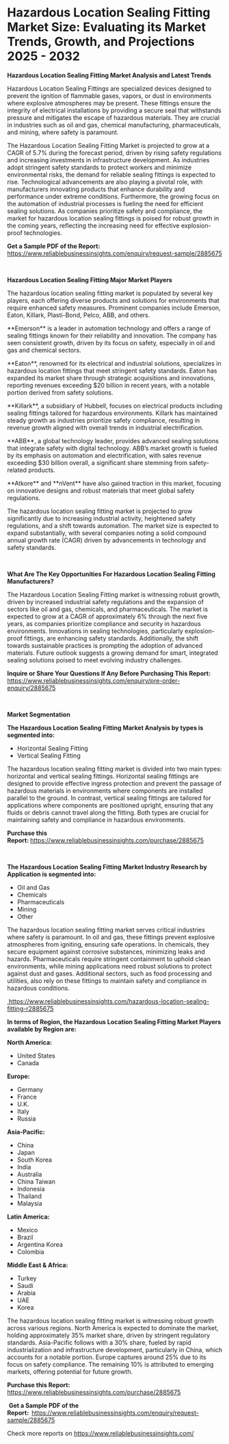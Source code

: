 <p><h1>Hazardous Location Sealing Fitting Market Size: Evaluating its Market Trends, Growth, and Projections 2025 - 2032</h1></p><p><strong>Hazardous Location Sealing Fitting Market Analysis and Latest Trends</strong></p>
<p><p>Hazardous Location Sealing Fittings are specialized devices designed to prevent the ignition of flammable gases, vapors, or dust in environments where explosive atmospheres may be present. These fittings ensure the integrity of electrical installations by providing a secure seal that withstands pressure and mitigates the escape of hazardous materials. They are crucial in industries such as oil and gas, chemical manufacturing, pharmaceuticals, and mining, where safety is paramount.</p><p>The Hazardous Location Sealing Fitting Market is projected to grow at a CAGR of 5.7% during the forecast period, driven by rising safety regulations and increasing investments in infrastructure development. As industries adopt stringent safety standards to protect workers and minimize environmental risks, the demand for reliable sealing fittings is expected to rise. Technological advancements are also playing a pivotal role, with manufacturers innovating products that enhance durability and performance under extreme conditions. Furthermore, the growing focus on the automation of industrial processes is fueling the need for efficient sealing solutions. As companies prioritize safety and compliance, the market for hazardous location sealing fittings is poised for robust growth in the coming years, reflecting the increasing need for effective explosion-proof technologies.</p></p>
<p><strong>Get a Sample PDF of the Report:&nbsp;</strong> <a href="https://www.reliablebusinessinsights.com/enquiry/request-sample/2885675?utm_campaign=3213&utm_medium=2&utm_source=Github&utm_content=ia&utm_term=13032025&utm_id=hazardous-location-sealing-fitting">https://www.reliablebusinessinsights.com/enquiry/request-sample/2885675</a></p>
<p>&nbsp;</p>
<p><strong>Hazardous Location Sealing Fitting Major Market Players</strong></p>
<p><p>The hazardous location sealing fitting market is populated by several key players, each offering diverse products and solutions for environments that require enhanced safety measures. Prominent companies include Emerson, Eaton, Killark, Plasti-Bond, Pelco, ABB, and others.</p><p>**Emerson** is a leader in automation technology and offers a range of sealing fittings known for their reliability and innovation. The company has seen consistent growth, driven by its focus on safety, especially in oil and gas and chemical sectors.</p><p>**Eaton**, renowned for its electrical and industrial solutions, specializes in hazardous location fittings that meet stringent safety standards. Eaton has expanded its market share through strategic acquisitions and innovations, reporting revenues exceeding $20 billion in recent years, with a notable portion derived from safety solutions.</p><p>**Killark**, a subsidiary of Hubbell, focuses on electrical products including sealing fittings tailored for hazardous environments. Killark has maintained steady growth as industries prioritize safety compliance, resulting in revenue growth aligned with overall trends in industrial electrification.</p><p>**ABB**, a global technology leader, provides advanced sealing solutions that integrate safety with digital technology. ABB’s market growth is fueled by its emphasis on automation and electrification, with sales revenue exceeding $30 billion overall, a significant share stemming from safety-related products.</p><p>**Atkore** and **nVent** have also gained traction in this market, focusing on innovative designs and robust materials that meet global safety regulations.</p><p>The hazardous location sealing fitting market is projected to grow significantly due to increasing industrial activity, heightened safety regulations, and a shift towards automation. The market size is expected to expand substantially, with several companies noting a solid compound annual growth rate (CAGR) driven by advancements in technology and safety standards.</p></p>
<p>&nbsp;</p>
<p><strong>What Are The Key Opportunities For Hazardous Location Sealing Fitting Manufacturers?</strong></p>
<p><p>The Hazardous Location Sealing Fitting market is witnessing robust growth, driven by increased industrial safety regulations and the expansion of sectors like oil and gas, chemicals, and pharmaceuticals. The market is expected to grow at a CAGR of approximately 6% through the next five years, as companies prioritize compliance and security in hazardous environments. Innovations in sealing technologies, particularly explosion-proof fittings, are enhancing safety standards. Additionally, the shift towards sustainable practices is prompting the adoption of advanced materials. Future outlook suggests a growing demand for smart, integrated sealing solutions poised to meet evolving industry challenges.</p></p>
<p><strong>Inquire or Share Your Questions If Any Before Purchasing This Report:</strong> <a href="https://www.reliablebusinessinsights.com/enquiry/pre-order-enquiry/2885675?utm_campaign=3213&utm_medium=2&utm_source=Github&utm_content=ia&utm_term=13032025&utm_id=hazardous-location-sealing-fitting">https://www.reliablebusinessinsights.com/enquiry/pre-order-enquiry/2885675</a></p>
<p>&nbsp;</p>
<p><strong>Market Segmentation</strong></p>
<p><strong>The Hazardous Location Sealing Fitting Market Analysis by types is segmented into:</strong></p>
<p><ul><li>Horizontal Sealing Fitting</li><li>Vertical Sealing Fitting</li></ul></p>
<p><p>The hazardous location sealing fitting market is divided into two main types: horizontal and vertical sealing fittings. Horizontal sealing fittings are designed to provide effective ingress protection and prevent the passage of hazardous materials in environments where components are installed parallel to the ground. In contrast, vertical sealing fittings are tailored for applications where components are positioned upright, ensuring that any fluids or debris cannot travel along the fitting. Both types are crucial for maintaining safety and compliance in hazardous environments.</p></p>
<p><strong>Purchase this Report:&nbsp;</strong><a href="https://www.reliablebusinessinsights.com/purchase/2885675?utm_campaign=3213&utm_medium=2&utm_source=Github&utm_content=ia&utm_term=13032025&utm_id=hazardous-location-sealing-fitting">https://www.reliablebusinessinsights.com/purchase/2885675</a></p>
<p>&nbsp;</p>
<p><strong>The Hazardous Location Sealing Fitting Market Industry Research by Application is segmented into:</strong></p>
<p><ul><li>Oil and Gas</li><li>Chemicals</li><li>Pharmaceuticals</li><li>Mining</li><li>Other</li></ul></p>
<p><p>The hazardous location sealing fitting market serves critical industries where safety is paramount. In oil and gas, these fittings prevent explosive atmospheres from igniting, ensuring safe operations. In chemicals, they secure equipment against corrosive substances, minimizing leaks and hazards. Pharmaceuticals require stringent containment to uphold clean environments, while mining applications need robust solutions to protect against dust and gases. Additional sectors, such as food processing and utilities, also rely on these fittings to maintain safety and compliance in hazardous conditions.</p></p>
<p><a href="https://www.reliablebusinessinsights.com/hazardous-location-sealing-fitting-r2885675?utm_campaign=3213&utm_medium=2&utm_source=Github&utm_content=ia&utm_term=13032025&utm_id=hazardous-location-sealing-fitting">&nbsp;https://www.reliablebusinessinsights.com/hazardous-location-sealing-fitting-r2885675</a></p>
<p><strong>In terms of Region, the Hazardous Location Sealing Fitting Market Players available by Region are:</strong></p>
<p>
    <p> <strong> North America: </strong>
        <ul>
            <li>United States</li>
            <li>Canada</li>
        </ul>
        </p> 
    <p> <strong> Europe: </strong>
        <ul>
            <li>Germany</li>
            <li>France</li>
            <li>U.K.</li>
            <li>Italy</li>
            <li>Russia</li>
        </ul>
        </p> 
    <p> <strong> Asia-Pacific: </strong>
        <ul>
            <li>China</li>
            <li>Japan</li>
            <li>South Korea</li>
            <li>India</li>
            <li>Australia</li>
            <li>China Taiwan</li>
            <li>Indonesia</li>
            <li>Thailand</li>
            <li>Malaysia</li>
        </ul>
        </p> 
    <p> <strong> Latin America: </strong>
        <ul>
            <li>Mexico</li>
            <li>Brazil</li>
            <li>Argentina Korea</li>
            <li>Colombia</li>
        </ul>
        </p> 
    <p> <strong> Middle East & Africa: </strong>
        <ul>
            <li>Turkey</li>
            <li>Saudi</li>
            <li>Arabia</li>
            <li>UAE</li>
            <li>Korea</li>
        </ul>
    </p>
    </p>
<p><p>The hazardous location sealing fitting market is witnessing robust growth across various regions. North America is expected to dominate the market, holding approximately 35% market share, driven by stringent regulatory standards. Asia-Pacific follows with a 30% share, fueled by rapid industrialization and infrastructure development, particularly in China, which accounts for a notable portion. Europe captures around 25% due to its focus on safety compliance. The remaining 10% is attributed to emerging markets, offering potential for future growth.</p></p>
<p><strong>Purchase this Report: </strong><a href="https://www.reliablebusinessinsights.com/purchase/2885675?utm_campaign=3213&utm_medium=2&utm_source=Github&utm_content=ia&utm_term=13032025&utm_id=hazardous-location-sealing-fitting">https://www.reliablebusinessinsights.com/purchase/2885675</a></p>
<p>&nbsp;<strong>Get a Sample PDF of the Report:&nbsp;&nbsp;</strong><a href="https://www.reliablebusinessinsights.com/enquiry/request-sample/2885675?utm_campaign=3213&utm_medium=2&utm_source=Github&utm_content=ia&utm_term=13032025&utm_id=hazardous-location-sealing-fitting">https://www.reliablebusinessinsights.com/enquiry/request-sample/2885675</a></p>
<p><strong></strong></p>
<p>Check more reports on <a href="https://www.reliablebusinessinsights.com/?utm_campaign=3213&utm_medium=2&utm_source=Github&utm_content=ia&utm_term=13032025&utm_id=hazardous-location-sealing-fitting">https://www.reliablebusinessinsights.com/</a></p>